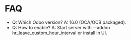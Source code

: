 # FAQ

- Q: Which Odoo version? A: 16.0 (OCA/OCB packaged).
- Q: How to enable? A: Start server with --addon hr_leave_custom_hour_interval or install in UI.
